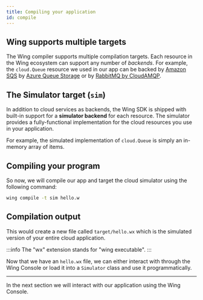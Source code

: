 ```yaml
---
title: Compiling your application
id: compile
---
```


## Wing supports multiple targets

The Wing compiler supports multiple compilation targets. Each resource in the
Wing ecosystem can support any number of *backends*. For example, the
`cloud.Queue` resource we used in our app can be backed by [Amazon
SQS](https://aws.amazon.com/sqs/) by [Azure Queue
Storage](https://azure.microsoft.com/en-us/products/storage/queues/) or by
[RabbitMQ by CloudAMQP](https://www.cloudamqp.com/).

## The Simulator target (`sim`)

In addition to cloud services as backends, the Wing SDK is shipped with built-in
support for a **simulator backend** for each resource. The simulator provides a
fully-functional implementation for the cloud resources you use in your
application.

For example, the simulated implementation of `cloud.Queue` is simply an
in-memory array of items.

## Compiling your program

So now, we will compile our app and target the cloud simulator using the following command:

```sh
wing compile -t sim hello.w
```

## Compilation output

This would create a new file called `target/hello.wx` which is the simulated
version of your entire cloud application.

:::info
The "wx" extension stands for "wing executable".
:::

Now that we have an `hello.wx` file, we can either interact with through the Wing
Console or load it into a `Simulator` class and use it programmatically.

---

In the next section we will interact with our application using the Wing
Console.